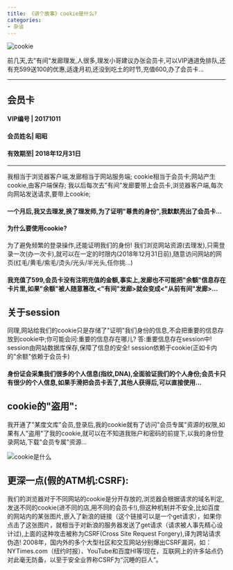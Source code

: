 ```yaml
---
title: 《讲个故事》cookie是什么?
categories:
- 杂谈
---
```






![cookie](https://cdn.fangyuanxiaozhan.com/assets/1694232335133Fm6mrSHz.png)



前几天,去"有间"发廊理发,人很多,理发小哥建议办张会员卡,可以VIP通道免排队,还有充599送100的优惠,适逢月初,还没到吃土的时节,充值600,办了会员卡...

---
## 会员卡 

#### VIP编号 | 20171011

#### 会员姓名| 昭昭

#### 有效期至|  2018年12月31日

----

我相当于浏览器客户端,发廊相当于网站服务端;
cookie相当于会员卡;网站产生cookie,由客户端保存;
我以后每次去"有间"发廊要带上会员卡,浏览器客户端,每次向网站发送请求,要带上cookie;

#### 一个月后,我又去理发,换了理发师,为了证明"尊贵的身份",我默默亮出了会员卡...

#### 为什么要使用cookie?
为了避免频繁的登录操作,还能证明我们的身份!
我们浏览网站资源(去理发),只需登录一次(办一次卡),就可以在一定的时限内(2018年12月31日前),随意访问网站的网页(红毛/黄毛/紫毛/烫头/光头/半光头,任你挑...)

#### 我充值了599,会员卡没有注明充值的金额,事实上,发廊也不可能把"余额"信息存在卡片里,如果"余额"被人随意篡改,<"有间"发廊>就会变成<"从前有间"发廊>...

## 关于session
同理,网站给我们的cookie只是存储了"证明"我们身份的信息,不会把重要的信息存放到cookie中;你可能会问:重要的信息存在哪儿? 答:重要信息存在session中!  session由网站数据库保存,保障了信息的安全! session依赖于cookie(正如卡内的"余额"依赖于会员卡)

#### 身份证会采集我们很多的个人信息(指纹,DNA),全面验证我们的个人身份;会员卡只有很少的个人信息,如果手滑把会员卡丢了,其他人获得后,可以直接使用...

## cookie的"盗用":
我开通了"某度文库"会员,登录后,我的cookie就有了访问"会员专属"资源的权限,如果有人"盗用"了我的cookie,就可以在不知道我账户和密码的前提下,以我的身份登录网站,下载"会员专属"资源...

![cookie是什么](https://cdn.fangyuanxiaozhan.com/assets/1694232350221nEPM7S0r.png)

## 更深一点(假的ATM机:CSRF):

我们的浏览器对于不同网站的cookie是分开存放的,浏览器会根据请求的域名判定,发送不同的cookie(进不同的店,用不同的会员卡!),但这种机制并不安全,比如百度的网站内的某张图片,嵌入了新浪的链接（这个链接可以是一个get请求），如果你点击了这张图片，就相当于对新浪的服务器发送了get请求（请求被人事先精心设计过),上面的这种攻击被称为CSRF(Cross Site Request Forgery),译为跨站请求伪造!
2008年，国内外的多个大型社区和交互网站分别爆出CSRF漏洞，如：NYTimes.com（纽约时报）、YouTube和百度HI等!现在，互联网上的许多站点仍对此毫无防备，以至于安全业界称CSRF为“沉睡的巨人”。